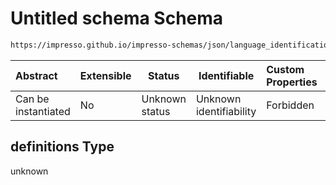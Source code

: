 # Untitled schema Schema

```txt
https://impresso.github.io/impresso-schemas/json/language_identification/language_identification.schema.json#/definitions
```




| Abstract            | Extensible | Status         | Identifiable            | Custom Properties | Additional Properties | Access Restrictions | Defined In                                                                                                 |
| :------------------ | ---------- | -------------- | ----------------------- | :---------------- | --------------------- | ------------------- | ---------------------------------------------------------------------------------------------------------- |
| Can be instantiated | No         | Unknown status | Unknown identifiability | Forbidden         | Allowed               | none                | [language_identification.schema.json\*](../out/language_identification.schema.json "open original schema") |

## definitions Type

unknown
